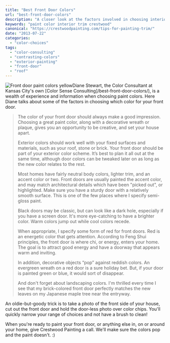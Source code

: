```yaml
---
title: "Best Front Door Colors"
url: "best-front-door-colors"
description: "A closer look at the factors involved in choosing interior trim paint colors."
keywords: "paint color interior trim crestwood"
canonical: "https://crestwoodpainting.com/tips-for-painting-trim/"
date: "2013-07-22"
categories:
  - "color-choices"
tags:
  - "color-consulting"
  - "contrasting-colors"
  - "exterior-painting"
  - "front-door"
  - "roof"
---
```


![Front door paint colors yellow](/images/Yellow-Front-Door-Curb-Appeal_opt.jpg "Yellow Front door ")Diane Stewart, the Color Consultant at Kansas City's own [Color Sense Consulting]/best-front-door-colors/), is a wealth of experience and information when choosing paint colors. Here Diane talks about some of the factors in choosing which color for your front door.

> The color of your front door should always make a good impression. Choosing a great paint color, along with a decorative wreath or plaque, gives you an opportunity to be creative, and set your house apart.
>
> Exterior colors should work well with your fixed surfaces and materials, such as your roof, stone or brick. Your front door should be part of your exterior color scheme. It’s best to plan it all out at the same time, although door colors can be tweaked later on as long as the new color relates to the rest.
>
> Most homes have fairly neutral body colors, lighter trim, and an accent color or two. Front doors are usually painted the accent color, and may match architectural details which have been "picked out", or highlighted. Make sure you have a sturdy door with a relatively smooth surface. This is one of the few places where I specify semi-gloss paint.
>
> Black doors may be classic, but can look like a dark hole, especially if you have a screen door. It's more eye-catching to have a brighter color. Warm colors jump out while cool colors recede.
>
> When appropriate, I specify some form of red for front doors. Red is an energetic color that gets attention. According to Feng Shui principles, the front door is where chi, or energy, enters your home. The goal is to attract good energy and have a doorway that appears warm and inviting.
>
> In addition, decorative objects “pop” against reddish colors. An evergreen wreath on a red door is a sure holiday bet. But, if your door is painted green or blue, it would sort of disappear.
>
> And don't forget about landscaping colors. I'm thrilled every time I see that my brick-colored front door perfectly matches the new leaves on my Japanese maple tree near the entryway.

An oldie-but-goody trick is to take a photo of the front side of your house, cut out the front door and hold the door-less photo over color chips. You'll quickly narrow your range of choices and not have a brush to clean!

When you're ready to paint your front door, or anything else in, on or around your home, give Crestwood Painting a call. We'll make sure the colors pop and the paint doesn't. :)
